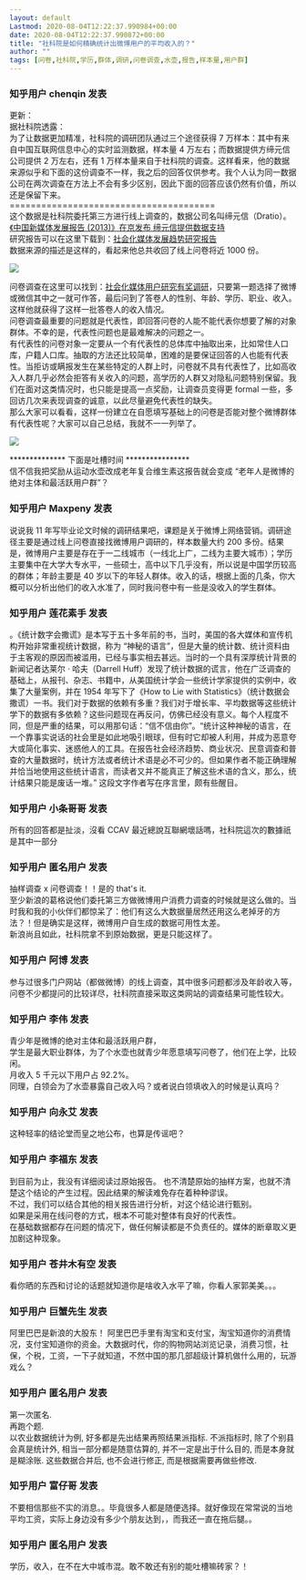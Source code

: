 ```yaml
---
layout: default
Lastmod: 2020-08-04T12:22:37.990984+00:00
date: 2020-08-04T12:22:37.990872+00:00
title: "社科院是如何精确统计出微博用户的平均收入的？"
author: ""
tags: [问卷,社科院,学历,群体,调研,问卷调查,水壶,报告,样本量,用户群]
---
```



    
### 知乎用户 chenqin​ 发表
    
更新：  
据社科院透露：  
为了让数据更加精准，社科院的调研团队通过三个途径获得 7 万样本：其中有来自中国互联网信息中心的实时监测数据，样本量 4 万左右；而数据提供方缔元信公司提供 2 万左右，还有 1 万样本量来自于社科院的调查。这样看来，他的数据来源似乎和下面的这份调查不一样，我之后的回答仅供参考。我个人认为同一数据公司在两次调查在方法上不会有多少区别，因此下面的回答应该仍然有价值，所以还是保留下来。  
\=======================================  
这个数据是社科院委托第三方进行线上调查的，数据公司名叫缔元信（Dratio）。[《中国新媒体发展报告 (2013)》在京发布 缔元信提供数据支持](https://link.zhihu.com/?target=http%3A//www.dratio.com/2013/0625/191496.html)  
研究报告可以在这里下载到：[社会化媒体发展趋势研究报告](https://link.zhihu.com/?target=http%3A//www.dratio.com/2013/0626/191634.html)  
数据来源的描述是这样的，看起来他总共收回了线上问卷将近 1000 份。  



![](https://images.weserv.nl/?url=https%3A//pic1.zhimg.com/34ec23f2cf38c2f53571831ffb0dd69a_r.jpg%3Fsource%3D1940ef5c)

  
问卷调查在这里可以找到：[社会化媒体用户研究有奖调研](https://link.zhihu.com/?target=http%3A//www.wrating.com/survey/index.php%3Fc%3D122)，只要第一题选择了微博或微信其中之一就可作答，最后问到了答卷人的性别、年龄、学历、职业、收入。这样他就获得了这样一批答卷人的收入情况。  
问卷调查最重要的问题就是代表性，即回答问卷的人能不能代表你想要了解的对象群体。不幸的是，代表性问题也是最难解决的问题之一。  
有代表性的问卷对象一定要从一个有代表性的总体库中抽取出来，比如常住人口库，户籍人口库。抽取的方法还比较简单，困难的是要保证回答的人也能有代表性。当拒访或瞒报发生在某些特定的人群上时，问卷就不具有代表性了，比如高收入人群几乎必然会拒答有关收入的问题，高学历的人群又对隐私问题特别保留。我们在面对这类情况时，也只能是提高一点奖励，让调查员变得更 formal 一些，多回访几次来表现调查的诚意，以此尽量避免代表性的缺失。  
那么大家可以看看，这样一份建立在自愿填写基础上的问卷是否能对整个微博群体有代表性呢？大家可以自己总结，我就不一一列举了。  



![](https://images.weserv.nl/?url=https%3A//pic1.zhimg.com/736f7875893e948154451487e3c8915e_r.jpg%3Fsource%3D1940ef5c)

\*\*\*\*\*\*\*\*\*\*\*\*\*\* 下面是吐槽时间 \*\*\*\*\*\*\*\*\*\*\*\*\*\*\*\*  
信不信我把奖励从运动水壶改成老年复合维生素这报告就会变成 “老年人是微博的绝对主体和最活跃用户群”？
    
    
    
    
### 知乎用户 Maxpeny 发表
    
说说我 11 年写毕业论文时候的调研结果吧，课题是关于微博上网络营销。调研途径主要是通过线上问卷直接找微博用户调研的，样本数量大约 200 多份。结果是，微博用户主要是存在于一二线城市（一线北上广，二线为主要大城市）；学历主要集中在大学大专水平，一些硕士，高中以下几乎没有，所以说是中国学历较高的群体；年龄主要是 40 岁以下的年轻人群体。收入的话，根据上面的几条，你大概可以分析出他们的收入水准了，同时我问卷中有一些是没收入的学生群体。
    
    
    
    
### 知乎用户 莲花素手 发表
    
。《统计数字会撒谎》是本写于五十多年前的书，当时，美国的各大媒体和宣传机构开始非常重视统计数据，称为 “神秘的语言”，但是大量的统计数、统计资料由于主客观的原因而被滥用，已经与事实相去甚远。当时的一个具有深厚统计背景的新闻记者达莱尔 · 哈夫（Darrell Huff）发现了统计数据的谎言，他在广泛调查的基础上，从报刊、杂志、书籍中，从美国统计学会一些统计学家提供的实例中，收集了大量案例，并在 1954 年写下了《How to Lie with Statistics》（统计数据会撒谎）一书。我们对于数据的依赖有多重？我们对于增长率、平均数据等这些统计学下的数据有多依赖？这些问题现在再反问，仿佛已经没有意义。每个人程度不同，但是严重的结果，可以用那句话：“信不信由你”。“统计这种神秘的语言，在一个靠事实说话的社会里是如此地吸引眼球，但有时它却被人利用，并成为恶意夸大或简化事实、迷惑他人的工具。在报告社会经济趋势、商业状况、民意调查和普查的大量数据时，统计方法或者统计术语是必不可少的。但如果作者不能正确理解并恰当地使用这些统计语言，而读者又并不能真正了解这些术语的含义，那么，统计结果只能是废话一堆。” 这段文字作者写在序言里，颇有些醒目。
    
    
    
    
### 知乎用户 小条哥哥 发表
    
所有的回答都是扯淡，沒看 CCAV 最近總說互聯網壞話嗎，社科院這次的數據祇是其中一部分
    
    
    
    
### 知乎用户 匿名用户 发表
    
抽样调查 x 问卷调查！！是的 that's it.  
至少新浪的葛格说他们委托第三方做微博用户消费力调查的时候就是这么做的。当时我和我的小伙伴们都惊呆了：他们有这么大数据量居然还用这么老掉牙的方法？！但是确实是这样，微博用户自生成的数据可用性太差。  
新浪尚且如此，社科院拿不到原始数据，更是只能这样了。
    
    
    
    
### 知乎用户 阿博 发表
    
参与过很多门户网站（都做微博）的线上调查，其中很多问题都涉及年龄收入等，问卷不少都提问的比较详尽，社科院直接采取这类网站的调查结果可能性较大。
    
    
    
    
### 知乎用户 李伟 发表
    
青少年是微博的绝对主体和最活跃用户群，  
学生是最大职业群体，为了个水壶也就青少年愿意填写问卷了，他们在上学，比较闲。  
月收入 5 千元以下用户占 92.2%。  
同理，白领会为了水壶暴露自己收入吗？或者说白领填收入的时候是认真吗？
    
    
    
    
### 知乎用户 向永艾 发表
    
这种轻率的结论堂而皇之地公布，也算是传谣吧？
    
    
    
    
### 知乎用户 李福东 发表
    
到目前为止，我没有详细阅读过原始报告。 也不清楚原始的抽样方案，也就不清楚这个结论的产生过程。因此结果的解读难免存在着种种谬误。  
不过，我们可以结合其他的相关报告进行分析，对这个结论进行甄别。  
如果是采用在线问卷的方式，根本不可能对整体有良好的代表性。  
在基础数据都存在问题的情况下，做任何解读都是不负责任的。媒体的断章取义更加剧这种现象。
    
    
    
    
### 知乎用户 苍井木有空 发表
    
看你晒的东西和讨论的话题就知道你是啥收入水平了嘛，你看人家郭美美。。。
    
    
    
    
### 知乎用户 巨蟹先生 发表
    
阿里巴巴是新浪的大股东！ 阿里巴巴手里有淘宝和支付宝，淘宝知道你的消费情况，支付宝知道你的资金。大数据时代，你的购物网站浏览记录，消费习惯，社保，个税，工资，一下子就知道，不然中国的那几部超级计算机做什么用的，玩游戏么？
    
    
    
    
### 知乎用户 匿名用户 发表
    
第一次匿名.  
再跑个题.  
以农业数据统计为例, 好多都是先出结果再照结果派指标. 不派指标时, 除了个别县会真是统计外, 相当一部分都是随意估算的, 并不一定是出于什么目的, 而是本身就是糊涂账. 这些数据合并后, 也不会进行修正, 而是根据需要再做些修改.
    
    
    
    
### 知乎用户  富仔哥 发表
    
不要相信那些不实的消息。。毕竟很多人都是随便选择。就好像现在常常说的当地平均工资，实际上身边没有多少个朋友达到，，而我还一直在拖后腿。。
    
    
    
    
### 知乎用户 匿名用户 发表
    
学历，收入，在不在大中城市混。敢不敢还有别的能吐槽嘛砖家？！
    
    
    

